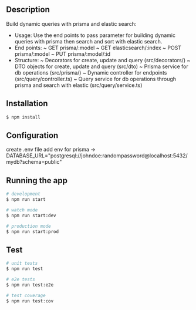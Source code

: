 ## Description

Build dynamic queries with prisma and elastic search:
- Usage:
    Use the end points to pass parameter for building dynamic queries with prisma then search and sort with elastic search.
- End points:
  ~ GET prisma/:model
  ~ GET elasticsearch/:index
  ~ POST prisma/:model
  ~ PUT prisma/:model/:id
- Structure:
  ~ Decorators for create, update and query (src/decorators/)
  ~ DTO objects for create, update and query (src/dto)
  ~ Prisma service for db operations (src/prisma/)
  ~ Dynamic controller for endpoints (src/query/controller.ts)
  ~ Query service for db operations through prisma and search with elastic (src/query/service.ts)

## Installation

```bash
$ npm install
```

## Configuration

create .env file
add env for prisma -> DATABASE_URL="postgresql://johndoe:randompassword@localhost:5432/mydb?schema=public"

## Running the app

```bash
# development
$ npm run start

# watch mode
$ npm run start:dev

# production mode
$ npm run start:prod
```

## Test

```bash
# unit tests
$ npm run test

# e2e tests
$ npm run test:e2e

# test coverage
$ npm run test:cov
```
